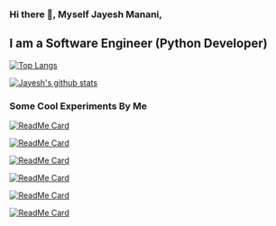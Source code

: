 ### Hi there 👋, Myself Jayesh Manani,

## I am a Software Engineer (Python Developer)

[![Top Langs](https://github-readme-stats.vercel.app/api/top-langs/?username=jayeshmanani)](https://github.com/anuraghazra/github-readme-stats)


[![Jayesh's github stats](https://github-readme-stats.vercel.app/api?username=jayeshmanani&show_icons=true&theme=radical)](https://github.com/jayeshmanani/github-readme-stats)


### Some Cool Experiments By Me
[![ReadMe Card](https://github-readme-stats.vercel.app/api/pin/?username=jayeshmanani&repo=jayeshmanani.github.io)](https://github.com/anuraghazra/github-readme-stats)


[![ReadMe Card](https://github-readme-stats.vercel.app/api/pin/?username=jayeshmanani&repo=jayeshmanani.github.io)](https://github.com/anuraghazra/github-readme-stats)


[![ReadMe Card](https://github-readme-stats.vercel.app/api/pin/?username=jayeshmanani&repo=jayeshmanani.github.io)](https://github.com/anuraghazra/github-readme-stats)


[![ReadMe Card](https://github-readme-stats.vercel.app/api/pin/?username=jayeshmanani&repo=jayeshmanani.github.io)](https://github.com/anuraghazra/github-readme-stats)


[![ReadMe Card](https://github-readme-stats.vercel.app/api/pin/?username=jayeshmanani&repo=jayeshmanani.github.io)](https://github.com/anuraghazra/github-readme-stats)


[![ReadMe Card](https://github-readme-stats.vercel.app/api/pin/?username=jayeshmanani&repo=jayeshmanani.github.io)](https://github.com/anuraghazra/github-readme-stats)


<!--
**jayeshmanani/jayeshmanani** is a ✨ _special_ ✨ repository because its `README.md` (this file) appears on your GitHub profile.

Here are some ideas to get you started:

- 🔭 I’m currently working on ...
- 🌱 I’m currently learning ...
- 👯 I’m looking to collaborate on ...
- 🤔 I’m looking for help with ...
- 💬 Ask me about ...
- 📫 How to reach me: ...
- 😄 Pronouns: ...
- ⚡ Fun fact: ...
-->
